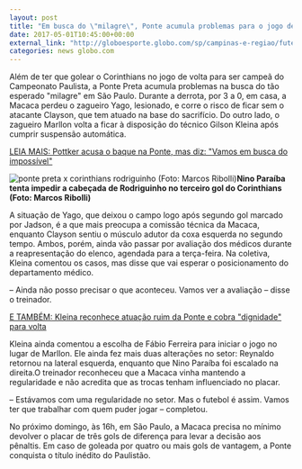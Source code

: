 ```yaml
---
layout: post
title: "Em busca do \"milagre\", Ponte acumula problemas para o jogo de volta da final"
date: 2017-05-01T10:45:00+00:00
external_link: "http://globoesporte.globo.com/sp/campinas-e-regiao/futebol/times/ponte-preta/noticia/2017/05/em-busca-do-milagre-ponte-acumula-problemas-para-o-jogo-de-volta-da-final.html"
categories: news globo.com
---
```

Além de ter que golear o Corinthians no jogo de volta para ser campeã do Campeonato Paulista, a Ponte Preta acumula problemas na busca do tão esperado "milagre" em São Paulo. Durante a derrota, por 3 a 0, em casa, a Macaca perdeu o zagueiro Yago, lesionado, e corre o risco de ficar sem o atacante Clayson, que tem atuado na base do sacrifício. Do outro lado, o zagueiro Marllon volta a ficar à disposição do técnico Gilson Kleina após cumprir suspensão automática.

[LEIA MAIS: Pottker acusa o baque na Ponte, mas diz: "Vamos em busca do impossível"](http://globoesporte.globo.com/sp/campinas-e-regiao/futebol/times/ponte-preta/noticia/2017/04/pottker-acusa-o-baque-na-ponte-mas-diz-vamos-em-busca-do-impossivel.html)

 ![ponte preta x corinthians rodriguinho (Foto: Marcos Ribolli)](http://s2.glbimg.com/2FGsB8FGmvMe9JOX_1xhpoNXiUE=/0x41:1300x775/690x390/s.glbimg.com/es/ge/f/original/2017/04/30/cori1a.jpg "ponte preta x corinthians rodriguinho (Foto: Marcos Ribolli)")**Nino Paraíba tenta impedir a cabeçada de Rodriguinho no terceiro gol do Corinthians (Foto: Marcos Ribolli)**

A situação de Yago, que deixou o campo logo após segundo gol marcado por Jadson, é a que mais preocupa a comissão técnica da Macaca, enquanto Clayson sentiu o músculo adutor da coxa esquerda no segundo tempo. Ambos, porém, ainda vão passar por avaliação dos médicos durante a reapresentação do elenco, agendada para a terça-feira. Na coletiva, Kleina comentou os casos, mas disse que vai esperar o posicionamento do departamento médico.

– Ainda não posso precisar o que aconteceu. Vamos ver a avaliação – disse o treinador.

[E TAMBÉM: Kleina reconhece atuação ruim da Ponte e cobra "dignidade" para volta](http://globoesporte.globo.com/sp/campinas-e-regiao/futebol/times/ponte-preta/noticia/2017/04/kleina-reconhece-atuacao-ruim-da-ponte-e-cobra-dignidade-para-volta.html)

Kleina ainda comentou a escolha de Fábio Ferreira para iniciar o jogo no lugar de Marllon. Ele ainda fez mais duas alterações no setor: Reynaldo retornou na lateral esquerda, enquanto que Nino Paraíba foi escalado na direita.O treinador reconheceu que a Macaca vinha mantendo a regularidade e não acredita que as trocas tenham influenciado no placar.&nbsp;

– Estávamos com uma regularidade no setor. Mas o futebol é assim. Vamos ter que trabalhar com quem puder jogar – completou.   
  
No próximo domingo, às 16h, em São Paulo, a Macaca precisa no mínimo devolver o placar de três gols de diferença para levar a decisão aos pênaltis. Em caso de goleada por quatro ou mais gols de vantagem, a Ponte conquista o título inédito do Paulistão. &nbsp;

